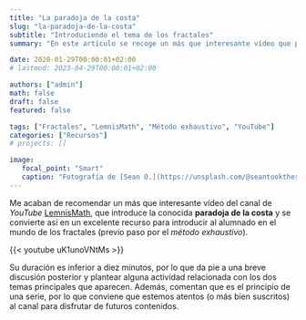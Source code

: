 ```yaml
---
title: "La paradoja de la costa"
slug: "la-paradoja-de-la-costa"
subtitle: "Introduciendo el tema de los fractales"
summary: "En este artículo se recoge un más que interesante vídeo que podemos utilizar en el aula para introducir el método exhaustivo y el tema de los fractales."

date: 2020-01-29T00:00:01+02:00
# lastmod: 2023-04-29T00:00:01+02:00

authors: ["admin"]
math: false
draft: false
featured: false

tags: ["Fractales", "LemnisMath", "Método exhaustivo", "YouTube"]
categories: ["Recursos"]
# projects: []

image:
   focal_point: "Smart"
   caption: "Fotografía de [Sean O.](https://unsplash.com/@seantookthese), disponible en [Unsplash](https://unsplash.com/photos/KMn4VEeEPR8)."
---
```


Me acaban de recomendar un más que interesante vídeo del canal de *YouTube* [LemnisMath](https://www.youtube.com/channel/UC-ihtKdODqNE7iPISJD3DnA), que introduce la conocida **paradoja de la costa** y se convierte así en un excelente recurso para introducir al alumnado en el mundo de los fractales (previo paso por el *método exhaustivo*). 

{{< youtube uK1unoVNtMs >}}

Su duración es inferior a diez minutos, por lo que da pie a una breve discusión posterior y plantear alguna actividad relacionada con los dos temas principales que aparecen. Además, comentan que es el principio de una serie, por lo que conviene que estemos atentos (o más bien suscritos) al canal para disfrutar de futuros contenidos.
